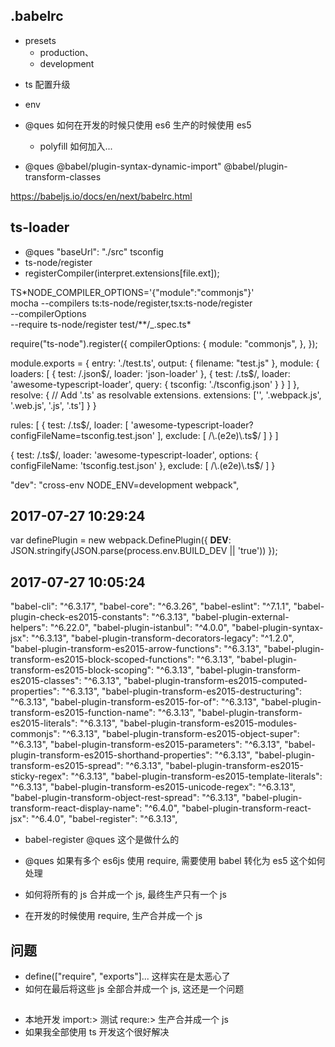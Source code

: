 ## .babelrc

- presets
  - production、
  * development

* ts 配置升级

- env

- @ques 如何在开发的时候只使用 es6 生产的时候使用 es5

  - polyfill 如何加入...

- @ques @babel/plugin-syntax-dynamic-import"
  @babel/plugin-transform-classes

https://babeljs.io/docs/en/next/babelrc.html

## ts-loader

- @ques "baseUrl": "./src" tsconfig
- ts-node/register
- registerCompiler(interpret.extensions[file.ext]);

TS\*NODE_COMPILER_OPTIONS='{"module":"commonjs"}' \
mocha --compilers ts:ts-node/register,tsx:ts-node/register \
--compilerOptions \
--require ts-node/register test/\*\*/\_.spec.ts\*

require("ts-node").register({
compilerOptions: {
module: "commonjs",
},
});

module.exports = {
entry: './test.ts',
output: {
filename: "test.js"
},
module: {
loaders: [
{ test: /\.json$/, loader: 'json-loader' },
{
test: /\.ts$/,
loader: 'awesome-typescript-loader',
query: {
tsconfig: './tsconfig.json'
}
}
]
},
resolve: {
// Add '.ts' as resolvable extensions.
extensions: ['', '.webpack.js', '.web.js', '.js', '.ts']
}
}

rules: [
{
test: /\.ts$/,
loader: [
'awesome-typescript-loader?configFileName=tsconfig.test.json'
],
exclude: [
/\.(e2e)\.ts$/
]
}
]

{
test: /\.ts$/,
loader: 'awesome-typescript-loader',
options: {
configFileName: 'tsconfig.test.json'
},
exclude: [
/\.(e2e)\.ts$/
]
}

"dev": "cross-env NODE_ENV=development webpack",

## 2017-07-27 10:29:24

var definePlugin = new webpack.DefinePlugin({
**DEV**: JSON.stringify(JSON.parse(process.env.BUILD_DEV || 'true'))
});

## 2017-07-27 10:05:24

"babel-cli": "^6.3.17",
"babel-core": "^6.3.26",
"babel-eslint": "^7.1.1",
"babel-plugin-check-es2015-constants": "^6.3.13",
"babel-plugin-external-helpers": "^6.22.0",
"babel-plugin-istanbul": "^4.0.0",
"babel-plugin-syntax-jsx": "^6.3.13",
"babel-plugin-transform-decorators-legacy": "^1.2.0",
"babel-plugin-transform-es2015-arrow-functions": "^6.3.13",
"babel-plugin-transform-es2015-block-scoped-functions": "^6.3.13",
"babel-plugin-transform-es2015-block-scoping": "^6.3.13",
"babel-plugin-transform-es2015-classes": "^6.3.13",
"babel-plugin-transform-es2015-computed-properties": "^6.3.13",
"babel-plugin-transform-es2015-destructuring": "^6.3.13",
"babel-plugin-transform-es2015-for-of": "^6.3.13",
"babel-plugin-transform-es2015-function-name": "^6.3.13",
"babel-plugin-transform-es2015-literals": "^6.3.13",
"babel-plugin-transform-es2015-modules-commonjs": "^6.3.13",
"babel-plugin-transform-es2015-object-super": "^6.3.13",
"babel-plugin-transform-es2015-parameters": "^6.3.13",
"babel-plugin-transform-es2015-shorthand-properties": "^6.3.13",
"babel-plugin-transform-es2015-spread": "^6.3.13",
"babel-plugin-transform-es2015-sticky-regex": "^6.3.13",
"babel-plugin-transform-es2015-template-literals": "^6.3.13",
"babel-plugin-transform-es2015-unicode-regex": "^6.3.13",
"babel-plugin-transform-object-rest-spread": "^6.3.13",
"babel-plugin-transform-react-display-name": "^6.4.0",
"babel-plugin-transform-react-jsx": "^6.4.0",
"babel-register": "^6.3.13",

- babel-register @ques 这个是做什么的

* @ques 如果有多个 es6js 使用 require, 需要使用 babel 转化为 es5 这个如何处理
* 如何将所有的 js 合并成一个 js, 最终生产只有一个 js

* 在开发的时候使用 require, 生产合并成一个 js

## 问题

- define(["require", "exports"]... 这样实在是太恶心了
- 如何在最后将这些 js 全部合并成一个 js, 这还是一个问题

##

- 本地开发 import:> 测试 requre:> 生产合并成一个 js
- 如果我全部使用 ts 开发这个很好解决
